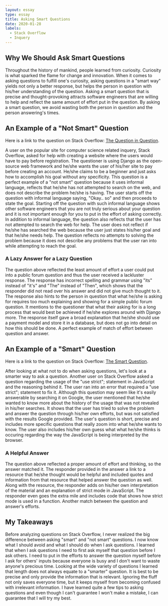 ```yaml
---
layout: essay
type: essay
title: Asking Smart Questions
date: 2020-01-28
labels:
  - Stack Overflow
  - Inquery
---
```


## Why We Should Ask Smart Questions
Throughout the history of mankind, people learned from curiosity.  Curiosity is what sparked the flame for change and innovation.  When it comes to asking questions to fulfill one's curiosity, asking questions in a "smart way" yields not only a better response, but helps the person in question with his/her understanding of the question.  Asking a smart question that is precise and thought-provoking attracts software engineers that are willing to help and reflect the same amount of effort put in the question.  By asking a smart question, we avoid wasting both the person in question and the person answering's times.

## An Example of a "Not Smart" Question
Here is a link to the question on Stack Overflow: [The Question in Question](https://stackoverflow.com/questions/65941432/how-do-i-make-a-user-pay-before-creating-user-account-django).

A user on the popular site for computer science related inquery, Stack Overflow, asked for help with creating a website where the users would have to pay before registration.  The questioner is using Django as the open-source web framework and he/she wants the user of his/her site to pay before creating an account.  He/she claims to be a beginner and just asks how to accomplish his goal without any specificity.  This question is a perfect example of a "not smart" question because it uses informal language, reflects that he/she has not attempted to search on the web, and does not describe the problem he/she is having.  The user starts off the question with informal language saying, "Okay.. so" and then proceeds to state the goal.  Starting off the question with such informal language shows other software engineers that you are not truly serious about your question and it is not important enough for you to put in the effort of asking correctly. In addition to informal language, the question also reflects that the user has not attempted to search the web for help.  The user does not reflect if he/she has searched the web because the user just states his/her goal and that he/she needs help.  The question reflects no attempts to solving the problem because it does not describe any problems that the user ran into while attempting to reach the goal.

### A Lazy Answer for a Lazy Question
The question above reflected the least amount of effort a user could put into a public forum question and thus the user received a lackluster response.  The response has incorrect spelling and grammar using "its" instead of "it's" and "The" instead of "Then", which shows that the responder did not read over his answer and did not give much thought to it.  The response also hints to the person in question that what he/she is asking for requires too much explaining and showing for a simple public forum question.  It mentions to the questioner that what their asking for is a long process that would best be achieved if he/she explores around with Django more.  The response itself gave a broad explanation that he/she should use a payment model and store it in a database, but does not go into detail on how this should be done.  A perfect example of match of effort between question and answer.

## An Example of a "Smart" Question
Here is a link to the question on Stack Overflow: [The Smart Question](https://stackoverflow.com/questions/1335851/what-does-use-strict-do-in-javascript-and-what-is-the-reasoning-behind-it).

After looking at what not to do when asking questions, let's look at a smarter way to ask a question.  Another user on Stack Overflow asked a question regarding the usage of the "use strict"; statement in JavaScript and the reasoning behind it.  The user ran into an error that required a "use strict"; statement to fix it.  Although this question may seem like it's easily answerable by searching it on Google, the user mentioned that he/she wanted to know more about the history of the usage that was not revealed in his/her searches.  It shows that the user has tried to solve the problem and answer the question through his/her own efforts, but was not satisfied with the results Google provided.  The user's question is short, precise and includes more specific questions that really zoom into what he/she wants to know.  The user also includes his/her own guess what what he/she thinks is occuring regarding the way the JavaScript is being interpreted by the browser.

### A Helpful Answer
The question above reflected a proper amount of effort and thinking, so the answer matched it.  The responder provided in the answer a link to a resource that he/she thought would be helpful and included quotes and information from that resource that helped answer the question as well.  Along with the resource, the responder adds on his/her own interpretation of the material and an explanation of strict mode in JavaScript.  The responder even goes the extra mile and includes code that shows how strict mode is used in a function.  Another match between the question and answer's efforts.

## My Takeaways
Before analyzing questions on Stack Overflow, I never realized the big difference between asking "smart" and "not smart" questions.  I now know what I should avoid and what I should do when I ask questions.  I learned that when I ask questions I need to first ask myself that question before I ask others.  I need to put in the efforts to answer the question myself before I ask for others' inputs because everyone is busy and I don't want to waste anyone's precious time.  Looking at the wide variety of questions I learned that length does not always equate to a "smarter" question.  It is best to be precise and only provide the information that is relevant.  Ignoring the fluff not only saves everyone time, but it keeps myself from becoming confused with irrelevant information.  I have learned quite a few tips to asking questions and even though I can't guarantee I won't make a mistake, I can guarantee that I will try my best.

